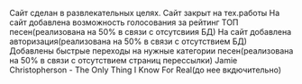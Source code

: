 Сайт сделан в развлекательных целях.
Сайт закрыт на тех.работы
На сайт добавлена возможность голосования за рейтинг ТОП песен(реализована на 50% в связи с отсутсвиия БД)
На сайт добавлена авторизация(реализована на 50% в связи с отсутствием БД)
Добавлены быстрые переходы на нужные категории песен(реализована на 50% в связи с отсутствием страниц перессылки)
Jamie Christopherson - The Only Thing I Know For Real(до нее вкдючительно)
